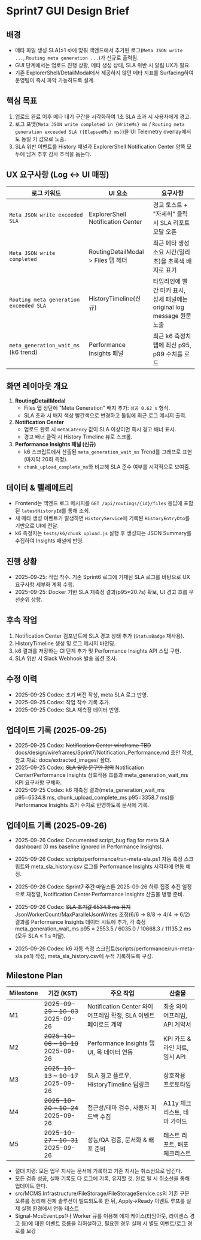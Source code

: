 # Sprint7 GUI Design Brief

## 배경
- 메타 파일 생성 SLA(≤1 s)에 맞춰 백엔드에서 추가된 로그(`Meta JSON write ...`, `Routing meta generation ...`)가 신규로 출력됨.
- GUI 단계에서는 업로드 진행 상황, 메타 생성 상태, SLA 위반 시 알림 UX가 필요.
- 기존 ExplorerShell/DetailModal에서 제공하지 않던 메타 지표를 Surfacing하여 운영팀이 즉시 파악 가능하도록 설계.

## 핵심 목표
1. 업로드 완료 이후 메타 대기 구간을 시각화하여 1초 SLA 초과 시 사용자에게 경고.
2. 로그 포맷(`Meta JSON write completed in {WriteMs} ms` / `Routing meta generation exceeded SLA ({ElapsedMs} ms)`)을 UI Telemetry overlay에서도 동일 키 값으로 노출.
3. SLA 위반 이벤트를 History 패널과 ExplorerShell Notification Center 양쪽 모두에 남겨 추후 감사 추적을 돕는다.

## UX 요구사항 (Log ↔ UI 매핑)
| 로그 키워드 | UI 요소 | 요구사항 |
|-------------|---------|----------|
| `Meta JSON write exceeded SLA` | ExplorerShell Notification Center | 경고 토스트 + "자세히" 클릭 시 SLA 리포트 모달 오픈 |
| `Meta JSON write completed` | RoutingDetailModal > Files 탭 헤더 | 최근 메타 생성 소요 시간(밀리초)을 초록색 배지로 표기 |
| `Routing meta generation exceeded SLA` | HistoryTimeline(신규) | 타임라인에 빨간 마커 표시, 상세 패널에는 original log message 원문 노출 |
| `meta_generation_wait_ms` (k6 trend) | Performance Insights 패널 | 최근 k6 측정치 탭에 최신 p95, p99 수치를 로드 |

## 화면 레이아웃 개요
1. **RoutingDetailModal**
   - Files 탭 상단에 "Meta Generation" 배지 추가: `성공 0.62 s` 형식.
   - SLA 초과 시 배지 색상 빨간색으로 변경하고 툴팁에 최근 로그 메시지 출력.
2. **Notification Center**
   - 업로드 완료 시 `metaLatency` 값이 SLA 이상이면 즉시 경고 배너 표시.
   - 경고 배너 클릭 시 History Timeline 뷰로 스크롤.
3. **Performance Insights 패널 (신규)**
   - k6 스크립트에서 산출된 `meta_generation_wait_ms` Trend를 그래프로 표현 (마지막 20회 측정).
   - `chunk_upload_complete_ms`와 비교해 SLA 준수 여부를 시각적으로 보여줌.

## 데이터 & 텔레메트리
- Frontend는 백엔드 로그 메시지를 `GET /api/routings/{id}/files` 응답에 포함된 `latestHistoryId`를 통해 조회.
- 새 메타 생성 이벤트가 발생하면 `HistoryService`에 기록된 `HistoryEntryDto`를 기반으로 UI에 전달.
- k6 측정치는 `tests/k6/chunk_upload.js` 실행 후 생성되는 JSON Summary를 수집하여 Insights 패널에 반영.

## 진행 상황
- 2025-09-25: 작업 착수. 기존 Sprint6 로그에 기재된 SLA 로그를 바탕으로 UX 요구사항 세부화 계획 수립.
- 2025-09-25: Docker 기반 SLA 재측정 결과(p95≈20.7s) 확보, UI 경고 흐름 우선순위 상향.

## 후속 작업
1. Notification Center 컴포넌트에 SLA 경고 상태 추가 (`StatusBadge` 재사용).
2. HistoryTimeline 생성 및 로그 메시지 바인딩.
3. k6 결과를 저장하는 CI 단계 추가 및 Performance Insights API 스텁 구현.
4. SLA 위반 시 Slack Webhook 발송 옵션 조사.

## 수정 이력
- 2025-09-25 Codex: 초기 버전 작성, meta SLA 로그 반영.
- 2025-09-25 Codex: 작업 착수 기록 추가.
- 2025-09-25 Codex: SLA 재측정 데이터 반영.




## 업데이트 기록 (2025-09-25)

- 2025-09-25 Codex: ~~Notification Center wireframe TBD~~ docs/design/wireframes/Sprint7/Notification_Performance.md 초안 작성, 참고 자료: docs/extracted_images/ 폴더.
- 2025-09-25 Codex: ~~SLA 알림 문구만 정의~~ Notification Center/Performance Insights 상호작용 흐름과 meta_generation_wait_ms KPI 요구사항 구체화.
- 2025-09-25 Codex: k6 재측정 결과(meta_generation_wait_ms p95=6534.8 ms, chunk_upload_complete_ms p95=3358.7 ms)를 Performance Insights 초기 수치로 반영하도록 문서에 기록.
## 업데이트 기록 (2025-09-26)
- 2025-09-26 Codex: Documented script_bug flag for meta SLA dashboard (0 ms baseline ignored in Performance Insights).
- 2025-09-26 Codex: scripts/performance/run-meta-sla.ps1 자동 측정 스크립트와 meta_sla_history.csv 로그를 Performance Insights 시각화에 연동 예정.

- 2025-09-26 Codex: ~~Sprint7 주간 마일스톤~~ 2025-09-26 하루 집중 추진 일정으로 재정렬, Notification Center·Performance Insights 산출물 병행 준비.

- 2025-09-26 Codex: ~~SLA 초기값 6534.8 ms 유지~~ JsonWorkerCount/MaxParallelJsonWrites 조정(6/6 → 8/8 → 4/4 → 6/2) 결과를 Performance Insights 데이터 시트에 추가, 각 측정 meta_generation_wait_ms p95 = 2553.5 / 6035.0 / 10668.3 / 11135.2 ms (모두 SLA ≤ 1 s 미달).
- 2025-09-26 Codex: k6 자동 측정 스크립트(scripts/performance/run-meta-sla.ps1) 작성, meta_sla_history.csv에 누적 기록하도록 구성.

## Milestone Plan

| Milestone | 기간 (KST) | 주요 작업 | 산출물 |
|-----------|------------|-----------|--------|
| M1 | ~~2025-09-29 ~ 10-03~~ 2025-09-26 | Notification Center 와이어프레임 확정, SLA 이벤트 페이로드 계약 | 최종 와이어프레임, API 계약서 |
| M2 | ~~2025-10-06 ~ 10-10~~ 2025-09-26 | Performance Insights 탭 UI, 목 데이터 연동 | KPI 카드 & 라인 차트, 임시 API |
| M3 | ~~2025-10-13 ~ 10-17~~ 2025-09-26 | SLA 경고 플로우, HistoryTimeline 딥링크 | 상호작용 프로토타입 |
| M4 | ~~2025-10-20 ~ 10-24~~ 2025-09-26 | 접근성/테마 검수, 사용자 피드백 수집 | A11y 체크리스트, 테마 가이드 |
| M5 | ~~2025-10-27 ~ 10-31~~ 2025-09-26 | 성능/QA 검증, 문서화 & 배포 준비 | 테스트 리포트, 배포 체크리스트 |

- 절대 지령: 모든 업무 지시는 문서에 기록하고 기존 지시는 취소선으로 남긴다.
- 모든 검증 성공, 실패 기록도 다 로그에 기록, 유지할 것. 완료 될 시 취소선을 통해 업데이트 한다.
- src/MCMS.Infrastructure/FileStorage/FileStorageService.cs의 기존 구문 오류를 정리해 전체 솔루션이 빌드되도록 한 뒤, Apply→Ready 이벤트 루프를 실제 실행 환경에서 연동 테스트
- Signal-McsEvent.ps1나 Worker 큐를 이용해 에지 케이스(타임아웃, 라이센스 경고 등)에 대한 이벤트 흐름을 리허설하고, 필요한 경우 실패 시 별도 이벤트/로그 경로를 보강




